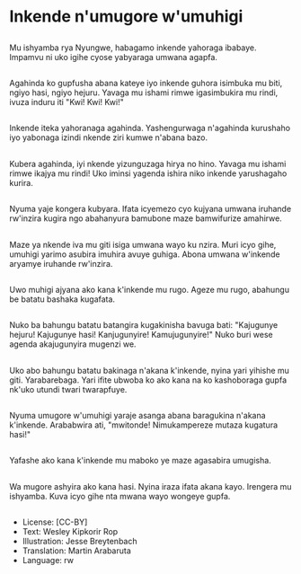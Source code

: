 # Inkende n'umugore w'umuhigi

##
Mu ishyamba rya Nyungwe, habagamo inkende yahoraga ibabaye. Impamvu ni uko igihe cyose yabyaraga umwana agapfa.

##
Agahinda ko gupfusha abana kateye iyo inkende guhora isimbuka mu biti, ngiyo hasi, ngiyo hejuru. Yavaga mu ishami rimwe igasimbukira mu rindi, ivuza induru iti "Kwi! Kwi! Kwi!"

##
Inkende iteka yahoranaga agahinda. Yashengurwaga n'agahinda kurushaho iyo yabonaga izindi nkende ziri kumwe n'abana bazo.

##
Kubera agahinda, iyi nkende yizunguzaga hirya no hino. Yavaga mu ishami rimwe ikajya mu rindi! Uko iminsi yagenda ishira niko inkende yarushagaho kurira.

##
Nyuma yaje kongera kubyara. Ifata icyemezo cyo kujyana umwana iruhande rw'inzira kugira ngo abahanyura bamubone maze bamwifurize amahirwe.

##
Maze ya nkende iva mu giti isiga umwana wayo ku nzira. Muri icyo gihe, umuhigi yarimo asubira imuhira avuye guhiga. Abona umwana w'inkende aryamye iruhande rw'inzira.

##
Uwo muhigi ajyana ako kana k'inkende mu rugo. Ageze mu rugo, abahungu be batatu bashaka kugafata.

##
Nuko ba bahungu batatu batangira kugakinisha bavuga bati: "Kajugunye hejuru! Kajugunye hasi! Kanjugunyire! Kamujugunyire!" Nuko buri wese agenda akajugunyira mugenzi we.

##
Uko abo bahungu batatu bakinaga n'akana k'inkende, nyina yari yihishe mu giti. Yarabarebaga. Yari ifite ubwoba ko ako kana na ko kashoboraga gupfa nk'uko utundi twari twarapfuye.

##
Nyuma umugore w'umuhigi yaraje asanga abana baragukina n'akana k'inkende. Arababwira ati, "mwitonde! Nimukampereze mutaza kugatura hasi!"

##
Yafashe ako kana k'inkende mu maboko ye maze agasabira umugisha.

##
Wa mugore ashyira ako kana hasi. Nyina iraza ifata akana kayo. Irengera mu ishyamba. Kuva icyo gihe nta mwana wayo wongeye gupfa.

##
* License: [CC-BY]
* Text: Wesley Kipkorir Rop
* Illustration: Jesse Breytenbach
* Translation: Martin Arabaruta
* Language: rw
